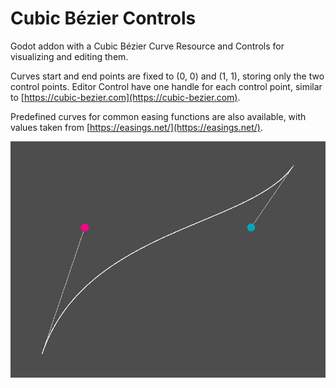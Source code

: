 # Cubic Bézier Controls
Godot addon with a Cubic Bézier Curve Resource and Controls for visualizing and
editing them.

Curves start and end points are fixed to (0, 0) and (1, 1), storing only the
two control points. Editor Control have one handle for each control point,
similar to [https://cubic-bezier.com](https://cubic-bezier.com).

Predefined curves for common easing functions are also available, with values
taken from [https://easings.net/](https://easings.net/).

![Bézier Curve editor sample](screenshots/sample1.png)

